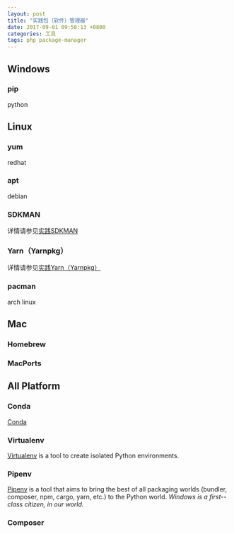 ```yaml
---
layout: post
title: "实践包（软件）管理器"
date: 2017-09-01 09:58:13 +0800
categories: 工具
tags: php package-manager
---
```


## Windows

### pip

python

## Linux

### yum

redhat

### apt

debian

### SDKMAN

详情请参见[实践SDKMAN](/2017/08/07/实践SDKMAN.html)

### Yarn（Yarnpkg）

详情请参见[实践Yarn（Yarnpkg）](/2017/08/07/实践Yarn-Yarnpkg.html)

### pacman

arch linux

## Mac

### Homebrew

### MacPorts

## All Platform

### Conda

[Conda](https://conda.io/en/latest/)

### Virtualenv

[Virtualenv](https://virtualenv.pypa.io/en/latest/) is a tool to create isolated Python environments.

### Pipenv

[Pipenv](https://pypi.org/project/pipenv/) is a tool that aims to bring the best of all packaging worlds (bundler, composer, npm, cargo, yarn, etc.) to the Python world. *Windows is a first--class citizen, in our world.*

### Composer

